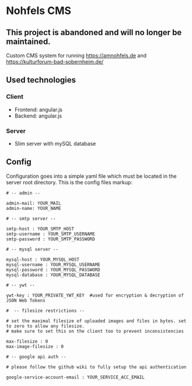 # Nohfels CMS

## This project is abandoned and will no longer be maintained.

Custom CMS system for running https://amnohfels.de and https://kulturforum-bad-sobernheim.de/

## Used technologies

### Client

* Frontend: angular.js
* Backend: angular.js

### Server

* Slim server with mySQL database

## Config

Configuration goes into a simple yaml file which must be located in the server root directory. This is the config files markup:

 	# -- admin --

 	admin-mail: YOUR_MAIL
  	admin-name: YOUR_NAME

  	# -- smtp server --

  	smtp-host : YOUR_SMTP_HOST
  	smtp-username : YOUR_SMTP_USERNAME
  	smtp-password : YOUR_SMTP_PASSWORD
  	
	# -- mysql server --

	mysql-host : YOUR_MYSQL_HOST
	mysql-username : YOUR_MYSQL_USERNAME
	mysql-password : YOUR_MYSQL_PASSWORD
	mysql-database : YOUR_MYSQL_DATABASE
  	
  	# -- ywt --
  	
  	ywt-key : YOUR_PRIVATE_YWT_KEY  #used for encryption & decryption of JSON Web Tokens
  	
  	#  -- filesize restrictions --

	# set the maximal filesize of uploaded images and files in bytes. set to zero to allow any filesize.
	# make sure to set this on the client too to prevent inconsistencies

	max-filesize : 0
	max-image-filesize : 0
	
	# -- google api auth --

    # please follow the github wiki to fully setup the api authentication

    google-service-account-email : YOUR_SERVICE_ACC_EMAIL
